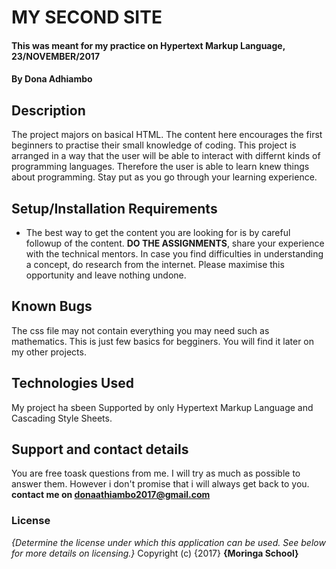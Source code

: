 # MY SECOND SITE
#### This was meant for my practice on Hypertext Markup Language, 23/NOVEMBER/2017
#### By **Dona Adhiambo**
## Description
The project majors on basical HTML. The content here encourages the first beginners to practise their small knowledge
of coding. This project is arranged in a way that the user will be able to interact with differnt kinds of
programming languages. Therefore the user is able to learn knew things about programming. Stay put as you go through your
learning experience.
## Setup/Installation Requirements
* The best way to get the content you are looking for is by careful followup of the content. <strong>DO THE ASSIGNMENTS</strong>, share
your experience with the technical mentors. In case you find difficulties in understanding a concept, do research from the internet.
Please maximise this opportunity and leave nothing undone.
## Known Bugs
The css file may not contain everything you may need such as mathematics. This is just few basics for begginers.
You will find it later on my other projects.
## Technologies Used
My project ha sbeen Supported by only Hypertext Markup Language and Cascading Style Sheets.
## Support and contact details
You are free toask questions from me. I will try as much as possible to answer them.
However i don't promise that i will always get back to you.
<strong>contact me on donaathiambo2017@gmail.com</strong>
### License
*{Determine the license under which this application can be used.  See below for more details on licensing.}*
Copyright (c) {2017} **{Moringa School}**
